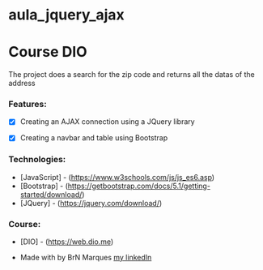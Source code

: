 # aula_jquery_ajax
 
<h1>Course DIO</h1>

<p>The project does a search for the zip code and returns all the datas of the address
</p>

### Features:

* [x] Creating an AJAX connection using a JQuery library
* [x] Creating a navbar and table using Bootstrap


### Technologies:

* [JavaScript] - (https://www.w3schools.com/js/js_es6.asp)
* [Bootstrap] - (https://getbootstrap.com/docs/5.1/getting-started/download/)
* [JQuery] - (https://jquery.com/download/)

### Course:

* [DIO] - (https://web.dio.me)

* Made with by BrN Marques [my linkedIn](https://www.linkedin.com/in/brunomarques85/)
